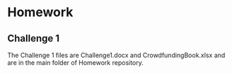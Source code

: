 # Homework

## Challenge 1
  The Challenge 1 files are Challenge1.docx and CrowdfundingBook.xlsx and are in the main folder of Homework repository.
